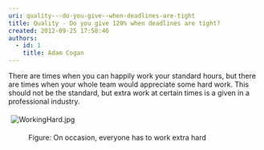 ```yaml
---
uri: quality---do-you-give--when-deadlines-are-tight
title: Quality - Do you give 120% when deadlines are tight?
created: 2012-09-25 17:58:46
authors:
  - id: 1
    title: Adam Cogan
---
```





<span class='intro'> <p>​There are times when you can happily work your standard hours, but there are times when your whole team would appreciate some hard work. This should not be the standard, but extra work at certain times is a given in a professional industry. <br></p> </span>

<dl class="ssw15-rteElement-ImageArea">​<img src="/PublishingImages/WorkingHard.jpg" alt="WorkingHard.jpg" style="margin&#58;5px;" /></dl><dd class="ssw15-rteElement-FigureNormal">Figure&#58; On occasion, ever​yone has to work extra hard​</dd>


